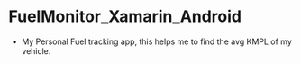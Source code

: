 # FuelMonitor_Xamarin_Android
- My Personal Fuel tracking app, this helps me to find the avg KMPL of my vehicle. 
